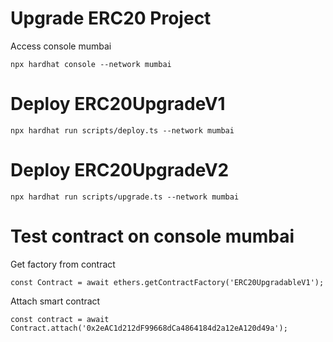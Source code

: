# Upgrade ERC20 Project
Access console mumbai
```shell
npx hardhat console --network mumbai
```

# Deploy ERC20UpgradeV1
```shell
npx hardhat run scripts/deploy.ts --network mumbai
```

# Deploy ERC20UpgradeV2
```shell
npx hardhat run scripts/upgrade.ts --network mumbai
```


# Test contract on console mumbai

Get factory from contract
```shell
const Contract = await ethers.getContractFactory('ERC20UpgradableV1');
```

Attach smart contract
```shell
const contract = await Contract.attach('0x2eAC1d212dF99668dCa4864184d2a12eA120d49a');
```
